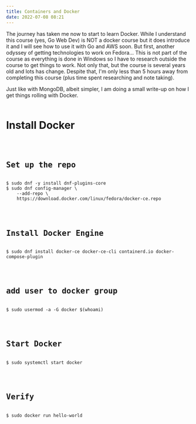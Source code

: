 ```yaml
---
title: Containers and Docker
date: 2022-07-08 08:21
---
```


<!-- markdownlint-disable -->

The journey has taken me now to start to learn Docker. While I understand this course (yes, Go Web Dev) is NOT a docker course but it does introduce it and I will see how to use it with Go and AWS soon. But first, another odyssey of getting technologies to work on Fedora... This is not part of the course as everything is done in Windows so I have to research outside the course to get things to work. Not only that, but the course is several years old and lots has change. Despite that, I'm only less than 5 hours away from completing this course (plus time spent researching and note taking).

Just like with MongoDB, albeit simpler, I am doing a small write-up on how I get things rolling with Docker.
<br>
<br>

<p class="tile"><h1>Install Docker</h1></p>
<br>
<pre><h2>Set up the repo</h2></pre>
<pre><code>$ sudo dnf -y install dnf-plugins-core</code>
<code>$ sudo dnf config-manager \
    --add-repo \
    https://download.docker.com/linux/fedora/docker-ce.repo</code></pre>
<br>
<pre><h2>Install Docker Engine</h2></pre>
<pre><code>$ sudo dnf install docker-ce docker-ce-cli containerd.io docker-compose-plugin</code></pre>
<br>
<pre><h2>add user to docker group</h2></pre>
<pre><code>$ sudo usermod -a -G docker $(whoami)</code></pre>
<br>
<pre><h2>Start Docker</h2></pre>
<pre><code>$ sudo systemctl start docker</code></pre>
<br>
<pre><h2>Verify</h2></pre>
<pre><code>$ sudo docker run hello-world</code></pre>

